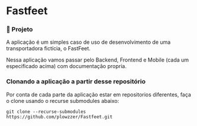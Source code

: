 # Fastfeet

### 🚀 Projeto

A aplicação é um simples caso de uso de desenvolvimento de uma transportadora fictícia, o FastFeet.

Nessa aplicação vamos passar pelo Backend, Frontend e Mobile (cada um especificado acima) com documentação propria.

### Clonando a aplicação a partir desse repositório

Por conta de cada parte da aplicação estar em repositorios diferentes, faça o clone usando o recurse submodules abaixo:

`git clone --recurse-submodules https://github.com/plowzzer/Fastfeet.git`
